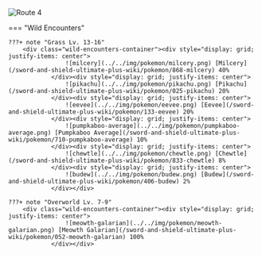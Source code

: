 <img src="../../img/routes/Route 4.png" alt="Route 4"/>

=== "Wild Encounters"


	???+ note "Grass Lv. 13-16"
		<div class="wild-encounters-container"><div style="display: grid; justify-items: center">
                    ![milcery](../../img/pokemon/milcery.png) [Milcery](/sword-and-shield-ultimate-plus-wiki/pokemon/868-milcery) 40%
                </div><div style="display: grid; justify-items: center">
                    ![pikachu](../../img/pokemon/pikachu.png) [Pikachu](/sword-and-shield-ultimate-plus-wiki/pokemon/025-pikachu) 20%
                </div><div style="display: grid; justify-items: center">
                    ![eevee](../../img/pokemon/eevee.png) [Eevee](/sword-and-shield-ultimate-plus-wiki/pokemon/133-eevee) 20%
                </div><div style="display: grid; justify-items: center">
                    ![pumpkaboo-average](../../img/pokemon/pumpkaboo-average.png) [Pumpkaboo Average](/sword-and-shield-ultimate-plus-wiki/pokemon/710-pumpkaboo-average) 10%
                </div><div style="display: grid; justify-items: center">
                    ![chewtle](../../img/pokemon/chewtle.png) [Chewtle](/sword-and-shield-ultimate-plus-wiki/pokemon/833-chewtle) 8%
                </div><div style="display: grid; justify-items: center">
                    ![budew](../../img/pokemon/budew.png) [Budew](/sword-and-shield-ultimate-plus-wiki/pokemon/406-budew) 2%
                </div></div>

	???+ note "Overworld Lv. 7-9"
		<div class="wild-encounters-container"><div style="display: grid; justify-items: center">
                    ![meowth-galarian](../../img/pokemon/meowth-galarian.png) [Meowth Galarian](/sword-and-shield-ultimate-plus-wiki/pokemon/052-meowth-galarian) 100%
                </div></div>



